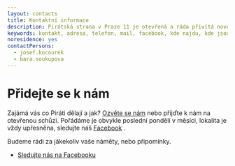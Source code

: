 ```yaml
---
layout: contacts
title: Kontaktní informace
description: Pirátská strana v Praze 11 je otevřená a ráda přivítá nové členy, dobrovolníky a odpoví na vaše dotazy
keywords: kontakt, adresa, telefon, mail, facebook, kde najdu, kde jsou
noresidence: yes
contactPersons:
  - josef.kocourek
  - bara.soukupova
---
```

 <h1>Přidejte se k nám</h1>

Zajámá vás co Piráti dělají a jak? [Ozvěte se nám](mailto:praha11@pirati.cz) nebo přijďte k nám na otevřenou schůzi. Pořádáme je obvykle poslední pondělí v měsíci, lokalita je vždy upřesněna, sledujte náš [Facebook](https://www.facebook.com/pg/pirati11.cz/events/?ref=page_internal) .

Budeme rádi za jákekoliv vaše náměty, nebo připomínky.

* <a class="c-emphasized-anchor" href="{{ site.facebook.profilePage }}">Sledujte nás na Facebooku</a>
